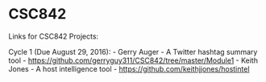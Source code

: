 # CSC842
Links for CSC842 Projects:

Cycle 1 (Due August 29, 2016):
	- Gerry Auger
		- A Twitter hashtag summary tool 
		- https://github.com/gerryguy311/CSC842/tree/master/Module1
	- Keith Jones 
		- A host intelligence tool
		- https://github.com/keithjjones/hostintel 
